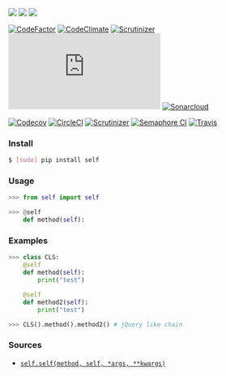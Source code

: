[![](https://img.shields.io/pypi/pyversions/self.svg?maxAge=86400)](https://pypi.org/pypi/self/)
[![](https://img.shields.io/pypi/v/self.svg?maxAge=86400)](https://pypi.org/pypi/self/)
[![](https://img.shields.io/badge/libraries.io-self-green.svg?maxAge=86400)](https://libraries.io/pypi/self)

[![CodeFactor](https://www.codefactor.io/repository/github/looking-for-a-job/self.py/badge)](https://www.codefactor.io/repository/github/looking-for-a-job/self.py)
[![CodeClimate](https://codeclimate.com/github/looking-for-a-job/self.py/badges/gpa.svg)](https://codeclimate.com/github/looking-for-a-job/self.py)
[![Scrutinizer](https://scrutinizer-ci.com/g/looking-for-a-job/self.py/badges/quality-score.png?b=master)](https://scrutinizer-ci.com/g/looking-for-a-job/self.py/)
[![BetterCodeHub](https://bettercodehub.com/edge/badge/looking-for-a-job/self.py?branch=master)](https://bettercodehub.com/results/looking-for-a-job/self.py)
[![Sonarcloud](https://sonarcloud.io/api/project_badges/measure?project=self.py&metric=code_smells)](https://sonarcloud.io/dashboard?id=self.py)

[![Codecov](https://codecov.io/gh/looking-for-a-job/self.py/branch/master/graph/badge.svg)](https://codecov.io/gh/looking-for-a-job/self.py)
[![CircleCI](https://circleci.com/gh/looking-for-a-job/self.py/tree/master.svg?style=svg)](https://circleci.com/gh/looking-for-a-job/self.py/tree/master)
[![Scrutinizer](https://scrutinizer-ci.com/g/looking-for-a-job/self.py/badges/build.png?b=master)](https://scrutinizer-ci.com/g/looking-for-a-job/self.py/)
[![Semaphore CI](https://semaphoreci.com/api/v1/looking-for-a-job/self-py/branches/master/shields_badge.svg)](https://semaphoreci.com/looking-for-a-job/self-py)
[![Travis](https://api.travis-ci.org/looking-for-a-job/self.py.svg?branch=master)](https://travis-ci.org/looking-for-a-job/self.py/)

### Install

```bash
$ [sudo] pip install self
```

### Usage

```python
>>> from self import self

>>> @self
	def method(self):
```

### Examples

```python
>>> class CLS:
	@self
	def method(self):
		print("test")

	@self
	def method2(self):
		print("test")

>>> CLS().method().method2() # jQuery like chain
```

### Sources

+   [`self.self(method, self, *args, **kwargs)`](https://github.com/looking-for-a-job/self.py/blob/master/self/__init__.py)